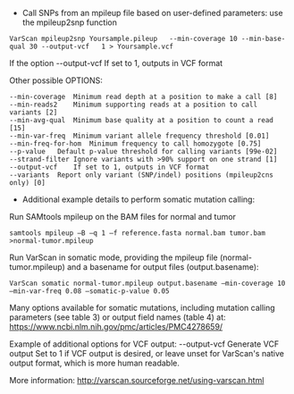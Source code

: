 * Call SNPs from an mpileup file based on user-defined parameters: use the mpileup2snp function

```
VarScan mpileup2snp Yoursample.pileup   --min-coverage 10 --min-base-qual 30 --output-vcf   1 > Yoursample.vcf
```
If the option --output-vcf	If set to 1, outputs in VCF format

Other possible OPTIONS:

	--min-coverage	Minimum read depth at a position to make a call [8]
	--min-reads2	Minimum supporting reads at a position to call variants [2]
	--min-avg-qual	Minimum base quality at a position to count a read [15]
	--min-var-freq	Minimum variant allele frequency threshold [0.01]
	--min-freq-for-hom	Minimum frequency to call homozygote [0.75]
	--p-value	Default p-value threshold for calling variants [99e-02]
	--strand-filter	Ignore variants with >90% support on one strand [1]
	--output-vcf	If set to 1, outputs in VCF format
	--variants	Report only variant (SNP/indel) positions (mpileup2cns only) [0]
	
* Additional example details to perform somatic mutation calling:

Run SAMtools mpileup on the BAM files for normal and tumor
```
samtools mpileup –B –q 1 –f reference.fasta normal.bam tumor.bam >normal-tumor.mpileup
```
Run VarScan in somatic mode, providing the mpileup file (normal-tumor.mpileup) and a basename for output files (output.basename):
```
VarScan somatic normal-tumor.mpileup output.basename –min-coverage 10 –min-var-freq 0.08 –somatic-p-value 0.05
```

Many options available for somatic mutations, including mutation calling parameters (see table 3) or output field names (table 4) at:
https://www.ncbi.nlm.nih.gov/pmc/articles/PMC4278659/


Example of additional options for VCF output: 
--output-vcf	Generate VCF output	Set to 1 if VCF output is desired, or leave unset for VarScan's native output format, which is more human readable.

More information: http://varscan.sourceforge.net/using-varscan.html	
